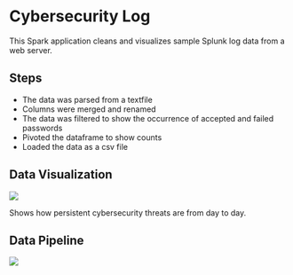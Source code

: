 # Cybersecurity Log
This Spark application cleans and visualizes sample Splunk log data from a web server.


## Steps
- The data was parsed from a textfile
- Columns were merged and renamed
- The data was filtered to show the occurrence of accepted and failed passwords
- Pivoted the dataframe to show counts 
- Loaded the data as a csv file

## Data Visualization
![](https://github.com/smithashley/cybersecuritylog/blob/main/images/with%20chart.png)

Shows how persistent cybersecurity threats are from day to day. 

## Data Pipeline
![](https://github.com/smithashley/cybersecuritylog/blob/main/images/CSLog.png)
